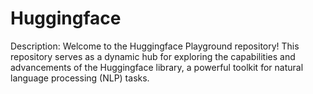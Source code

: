 # Huggingface
Description: Welcome to the Huggingface Playground repository! This repository serves as a dynamic hub for exploring the capabilities and advancements of the Huggingface library, a powerful toolkit for natural language processing (NLP) tasks.
